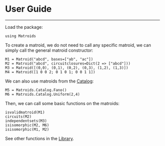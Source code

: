 # User Guide

---


Load the package:

```@repl userguide
using Matroids
```

To create a matroid, we do not need to call any specific matroid, we can simply call the general matroid constructor:

```@repl userguide
M1 = Matroid("abcd", bases=["ab", "ac"])
M2 = Matroid("abcd", circuitclosures=Dict(2 => ["abcd"]))
M3 = Matroid([(0,0), (0,1), (0,2), (0,3), (1,2), (1,3)])
M4 = Matroid([1 0 0 2; 0 1 0 1; 0 0 1 1])
```

We can also use matroids from the [Catalog](@ref):

```@repl userguide
M5 = Matroids.Catalog.Fano()
M6 = Matroids.Catalog.Uniform(2,4)
```

Then, we can call some basic functions on the matroids:

```@repl userguide
isvalidmatroid(M1)
circuits(M2)
independentsets(M3)
isisomorphic(M2, M6)
isisomorphic(M1, M2)
```

See other functions in the [Library](@ref).